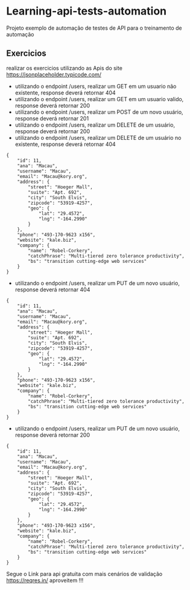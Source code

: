 # Learning-api-tests-automation
Projeto exemplo de automação de testes de API para o treinamento de automação

## Exercicios
realizar os exercicios utilizando as Apis do site
https://jsonplaceholder.typicode.com/

* utilizando o endpoint /users, realizar um GET em um usuario não existente, response deverá retornar 404
* utilizando o endpoint /users, realizar um GET em um usuario valido, response deverá retornar 200
* utilizando o endpoint /users, realizar um POST de um novo usuário, response deverá retornar 201
* utilizando o endpoint /users, realizar um DELETE de um usuário, response deverá retornar 200
* utilizando o endpoint /users, realizar um DELETE de um usuário no existente, response deverá retornar 404
```
{
    "id": 11,
    "ana": "Macau",
    "username": "Macau",
    "email": "Macau@kory.org",
    "address": {
        "street": "Hoeger Mall",
        "suite": "Apt. 692",
        "city": "South Elvis",
        "zipcode": "53919-4257",
        "geo": {
            "lat": "29.4572",
            "lng": "-164.2990"
        }
    },
    "phone": "493-170-9623 x156",
    "website": "kale.biz",
    "company": {
        "name": "Robel-Corkery",
        "catchPhrase": "Multi-tiered zero tolerance productivity",
        "bs": "transition cutting-edge web services"
    }
}
```
* utilizando o endpoint /users, realizar um PUT de um novo usuário, response deverá retornar 404
```
{
    "id": 11,
    "ana": "Macau",
    "username": "Macau",
    "email": "Macau@kory.org",
    "address": {
        "street": "Hoeger Mall",
        "suite": "Apt. 692",
        "city": "South Elvis",
        "zipcode": "53919-4257",
        "geo": {
            "lat": "29.4572",
            "lng": "-164.2990"
        }
    },
    "phone": "493-170-9623 x156",
    "website": "kale.biz",
    "company": {
        "name": "Robel-Corkery",
        "catchPhrase": "Multi-tiered zero tolerance productivity",
        "bs": "transition cutting-edge web services"
    }
}
```
* utilizando o endpoint /users, realizar um PUT de um novo usuário, response deverá retornar 200
```
{
    "id": 11,
    "ana": "Macau",
    "username": "Macau",
    "email": "Macau@kory.org",
    "address": {
        "street": "Hoeger Mall",
        "suite": "Apt. 692",
        "city": "South Elvis",
        "zipcode": "53919-4257",
        "geo": {
            "lat": "29.4572",
            "lng": "-164.2990"
        }
    },
    "phone": "493-170-9623 x156",
    "website": "kale.biz",
    "company": {
        "name": "Robel-Corkery",
        "catchPhrase": "Multi-tiered zero tolerance productivity",
        "bs": "transition cutting-edge web services"
    }
}
```

Segue o Link para api gratuita com mais cenários de validação https://reqres.in/
aproveitem !!!

